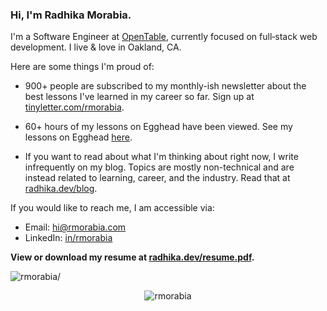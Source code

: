 ### Hi, I'm Radhika Morabia.

I'm a Software Engineer at [OpenTable](https://opentable.com), currently focused on full‑stack web development. I live & love in Oakland, CA.

Here are some things I'm proud of:

 - 900+ people are subscribed to my monthly-ish newsletter about the best lessons I've learned in my career so far. Sign up at [tinyletter.com/rmorabia](https://tinyletter.com/rmorabia).
 
 - 60+ hours of my lessons on Egghead have been viewed. See my lessons on Egghead [here](https://egghead.io/instructors/radhika-morabia).
 
 - If you want to read about what I'm thinking about right now, I write infrequently on my blog. Topics are mostly non-technical and are instead related to learning, career, and the industry. Read that at [radhika.dev/blog](https://radhika.dev/blog/).

If you would like to reach me, I am accessible via:

- Email: [hi@rmorabia.com](mailto:hi@rmorabia.com)
- LinkedIn: [in/rmorabia](http://linkedin.com/in/rmorabia)

**View or download my resume at [radhika.dev/resume.pdf](https://radhika.dev/resume.pdf).**

<p align="left"> <img src=https://komarev.com/ghpvc/?username=rmorabia alt=rmorabia/> </p>

<p align="center"> <img src=https://github-readme-stats.vercel.app/api?username=rmorabia&show_icons=true alt=rmorabia /> </p>



